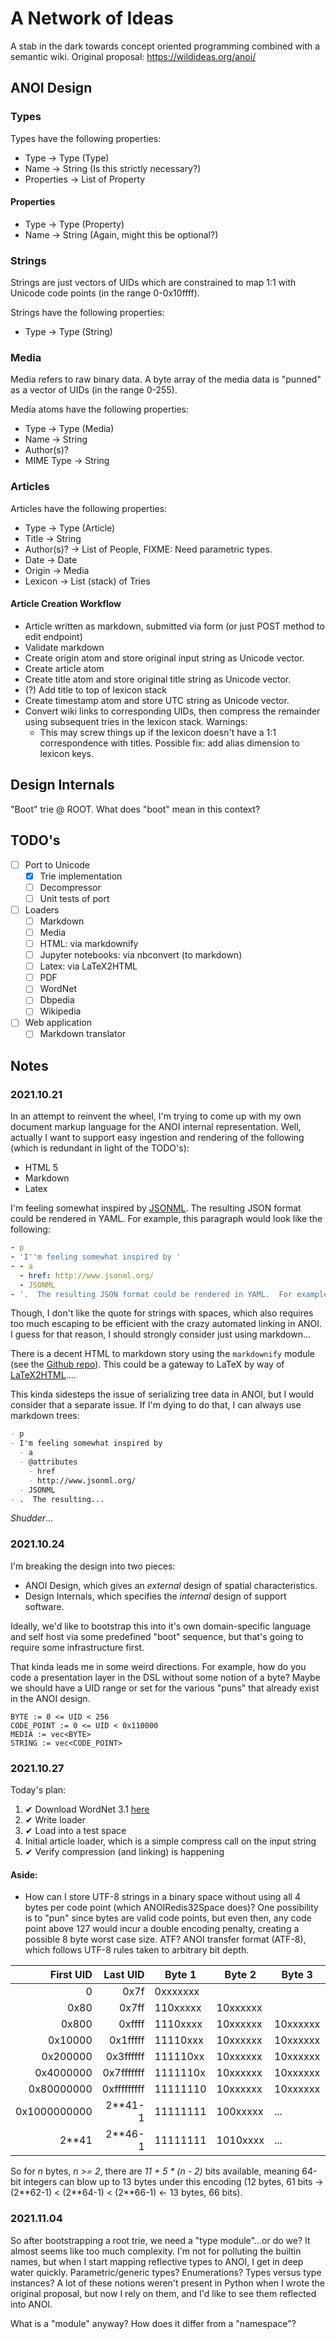 A Network of Ideas
==================

A stab in the dark towards concept oriented programming combined with a
semantic wiki.  Original proposal: https://wildideas.org/anoi/

ANOI Design
-----------

### Types

Types have the following properties:
- Type -> Type (Type)
- Name -> String (Is this strictly necessary?)
- Properties -> List of Property

#### Properties

- Type -> Type (Property)
- Name -> String (Again, might this be optional?)

### Strings

Strings are just vectors of UIDs which are constrained to map 1:1 with Unicode
code points (in the range 0-0x10ffff).

Strings have the following properties:
- Type -> Type (String)

### Media

Media refers to raw binary data.  A byte array of the media data is "punned" as
a vector of UIDs (in the range 0-255).

Media atoms have the following properties:
- Type -> Type (Media)
- Name -> String
- Author(s)?
- MIME Type -> String

### Articles

Articles have the following properties:
- Type -> Type (Article)
- Title -> String
- Author(s)? -> List of People, FIXME: Need parametric types.
- Date -> Date
- Origin -> Media
- Lexicon -> List (stack) of Tries

#### Article Creation Workflow

- Article written as markdown, submitted via form (or just POST method to edit
  endpoint)
- Validate markdown
- Create origin atom and store original input string as Unicode vector.
- Create article atom
- Create title atom and store original title string as Unicode vector.
- (?) Add title to top of lexicon stack
- Create timestamp atom and store UTC string as Unicode vector.
- Convert wiki links to corresponding UIDs, then compress the remainder using
  subsequent tries in the lexicon stack.  Warnings:
  - This may screw things up if the lexicon doesn't have a 1:1 correspondence
    with titles.  Possible fix: add alias dimension to lexicon keys.

Design Internals
----------------

"Boot" trie @ ROOT.  What does "boot" mean in this context?

TODO's
------
- [ ] Port to Unicode
  - [x] Trie implementation
  - [ ] Decompressor
  - [ ] Unit tests of port
- [ ] Loaders
  - [ ] Markdown
  - [ ] Media
  - [ ] HTML: via markdownify
  - [ ] Jupyter notebooks: via nbconvert (to markdown)
  - [ ] Latex: via LaTeX2HTML
  - [ ] PDF
  - [ ] WordNet
  - [ ] Dbpedia
  - [ ] Wikipedia
- [ ] Web application
  - [ ] Markdown translator

Notes
-----

### 2021.10.21

In an attempt to reinvent the wheel, I'm trying to come up with my own document
markup language for the ANOI internal representation.  Well, actually I want to
support easy ingestion and rendering of the following (which is redundant in
light of the TODO's):

* HTML 5
* Markdown
* Latex

I'm feeling somewhat inspired by [JSONML](http://www.jsonml.org/).  The
resulting JSON format could be rendered in YAML.  For example, this paragraph
would look like the following:

```yaml
- p
- 'I''m feeling somewhat inspired by '
- - a
  - href: http://www.jsonml.org/
  - JSONML
- '.  The resulting JSON format could be rendered in YAML.  For example, this paragraph would look like the following:'
```

Though, I don't like the quote for strings with spaces, which also requires
too much escaping to be efficient with the crazy automated linking in ANOI.  I
guess for that reason, I should strongly consider just using markdown...

There is a decent HTML to markdown story using the `markdownify` module (see
the [Github repo](https://github.com/matthewwithanm/python-markdownify)).  This
could be a gateway to LaTeX by way of
[LaTeX2HTML](https://www.latex2html.org/)....

This kinda sidesteps the issue of serializing tree data in ANOI, but I would
consider that a separate issue.  If I'm dying to do that, I can always use
markdown trees:

```markdown
- p
- I'm feeling somewhat inspired by
  - a
  - @attributes
    - href
    - http://www.jsonml.org/
  - JSONML
- .  The resulting...
```

*Shudder*...

### 2021.10.24

I'm breaking the design into two pieces:
* ANOI Design, which gives an _external_ design of spatial characteristics.
* Design Internals, which specifies the _internal_ design of support software.

Ideally, we'd like to bootstrap this into it's own domain-specific language and
self host via some predefined "boot" sequence, but that's going to require
some infrastructure first.

That kinda leads me in some weird directions.  For example, how do you code a
presentation layer in the DSL without some notion of a byte?  Maybe we should
have a UID range or set for the various "puns" that already exist in the ANOI
design.

```
BYTE := 0 <= UID < 256
CODE_POINT := 0 <= UID < 0x110000
MEDIA := vec<BYTE>
STRING := vec<CODE_POINT>
```

### 2021.10.27

Today's plan:

1. ✔ Download WordNet 3.1 [here](https://wordnet.princeton.edu/download/current-version)
2. ✔ Write loader
3. ✔ Load into a test space
4. Initial article loader, which is a simple compress call on the input string
5. ✔ Verify compression (and linking) is happening

#### Aside:

* How can I store UTF-8 strings in a binary space without using all 4 bytes
  per code point (which ANOIRedis32Space does)?  One possibility is to "pun"
  since bytes are valid code points, but even then, any code point above 127
  would incur a double encoding penalty, creating a possible 8 byte worst case
  size. ATF? ANOI transfer format (ATF-8), which follows UTF-8 rules taken to
  arbitrary bit depth.

| First UID | Last UID | Byte 1   | Byte 2   | Byte 3 | Byte 4 | Byte 5 | Byte 6 | Byte 7 |Bits |
|----------:|---------:|----------|----------|--------|--------|--------|--------|--------|----:|
| 0         | 0x7f     | 0xxxxxxx |          |        |        |        |        |        | 7   |
| 0x80      | 0x7ff    | 110xxxxx | 10xxxxxx |        |        |        |        |        | 11  |
| 0x800     | 0xffff   | 1110xxxx | 10xxxxxx | 10xxxxxx |      |        |        |        | 16  |
| 0x10000   | 0x1fffff | 11110xxx | 10xxxxxx | 10xxxxxx | 10xxxxxx |    |        |        | 21  |
| 0x200000  | 0x3ffffff| 111110xx | 10xxxxxx | 10xxxxxx | 10xxxxxx | 10xxxxxx|   |        | 26  |
| 0x4000000 |0x7fffffff| 1111110x | 10xxxxxx | 10xxxxxx | 10xxxxxx | 10xxxxxx | 10xxxxxx| | 31  |
| 0x80000000|0xfffffffff|11111110 | 10xxxxxx | 10xxxxxx | 10xxxxxx | 10xxxxxx | 10xxxxxx | 10xxxxxx |36|
|0x1000000000|2\*\*41-1 |11111111 | 100xxxxx | ...      |          |          |          |          |41|
| 2\*\*41    |2\*\*46-1 |11111111 | 1010xxxx | ...      |          |          |          |          |46|

So for _n_ bytes, _n >= 2_, there are _11 + 5 \* (n - 2)_ bits available,
meaning 64-bit integers can blow up to 13 bytes under this encoding (12 bytes,
61 bits -> (2\*\*62-1) < (2\*\*64-1) < (2\*\*66-1) <- 13 bytes, 66 bits).

### 2021.11.04

So after bootstrapping a root trie, we need a "type module"...or do we?  It
almost seems like too much complexity.  I'm not for polluting the builtin
names, but when I start mapping reflective types to ANOI, I get in deep water
quickly.  Parametric/generic types?  Enumerations?  Types versus type
instances?  A lot of these notions weren't present in Python when I wrote the
original proposal, but now I rely on them, and I'd like to see them reflected
into ANOI.

What is a "module" anyway?  How does it differ from a "namespace"?
